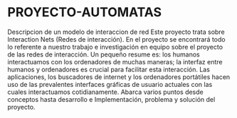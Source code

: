 # PROYECTO-AUTOMATAS
Descripcion de un modelo de interaccion de red
Este proyecto trata sobre Interaction Nets (Redes de interacción). En el proyecto se encontrará todo lo referente a nuestro trabajo e investigación en equipo sobre el proyecto de las redes de interacción. Un pequeño resume es: los humanos interactuamos con los ordenadores de muchas maneras; la interfaz entre humanos y ordenadores es crucial para facilitar esta interacción. Las aplicaciones, los buscadores de internet y los ordenadores portátiles hacen uso de las prevalentes interfaces gráficas de usuario actuales con las cuales interactuamos cotidianamente.
Abarca varios puntos desde conceptos hasta desarrollo e Implementación, problema y solución del proyecto.
